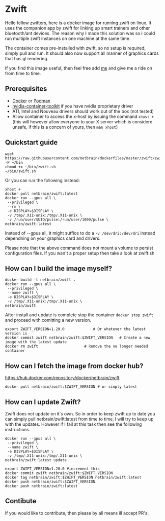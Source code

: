 # Zwift

Hello fellow zwifters, here is a docker image for running zwift on linux. It uses the companion app by zwift for linking up smart trainers and other bluetooth/ant devices. The reason why I made this solution was so i could run multiple zwift instances on one machine at the same time. 

The container comes pre-installed with zwift, so no setup is required, simply pull and run. It should also now support all manner of graphics cards that has gl rendering.

If you find this image useful, then feel free add [me](https://www.zwift.com/eu/athlete/4e3c5880-1edd-4c5d-a1b8-0974ce3874f0) and give me a ride on from time to time.

## Prerequisites
- [Docker](https://docs.docker.com/get-docker) or [Podman](https://podman.io/getting-started/installation)
- [nvidia-container-toolkit](https://github.com/NVIDIA/nvidia-docker) if you have nvidia proprietary driver
- ATI, Intel and Nouveau drivers should work out of the box (not tested)
- Allow container to access the x-host by issuing the command `xhost +` (this will however allow everyone to your X server which is considere unsafe, if this is a concern of yours, then `man xhost`)

## Quickstart guide
```
wget https://raw.githubusercontent.com/netbrain/dockerfiles/master/zwift/zwift.sh -P ~/bin
chmod +x ~/bin/zwift.sh
~/bin/zwift.sh
```

Or you can run the following instead:

```
xhost +
docker pull netbrain/zwift:latest
docker run --gpus all \ 
 --privileged \
 --rm \
 -e DISPLAY=$DISPLAY \
 -v /tmp/.X11-unix:/tmp/.X11-unix \
 -v /run/user/$UID/pulse:/run/user/1000/pulse \
netbrain/zwift:latest
```

Instead of --gpus all, it might suffice to do a `-v /dev/dri:/dev/dri` instead dependning on your graphics card and drivers.

Please note that the above command does not mount a volume to persist configuration files. 
If you wan't a proper setup then take a look at zwift.sh

## How can I build the image myself?

```
docker build -t netbrain/zwift .
docker run --gpus all \
 --privileged \
 --name zwift \
 -e DISPLAY=$DISPLAY \
 -v /tmp/.X11-unix:/tmp/.X11-unix \
netbrain/zwift
```

After install and update is complete stop the container `docker stop zwift` and proceed with comitting a new version.

```
export ZWIFT_VERSION=1.20.0			  	# Or whatever the latest version is
docker commit zwift netbrain/zwift:$ZWIFT_VERSION 	# Create a new image with the latest update
docker rm zwift 					# Remove the no longer needed container
```

## How can I fetch the image from docker hub?

https://hub.docker.com/repository/docker/netbrain/zwift

```
docker pull netbrain/zwift:$ZWIFT_VERSION # or simply latest
```

## How can I update Zwift?

Zwift does not update on it's own. So in order to keep zwift up to date you can simply pull netbrain/zwift:latest from time to time, I will try to keep up with the updates. However if I fail at this task then see the following instructions.

```
docker run --gpus all \
 --privileged \
 --name zwift \
 -e DISPLAY=$DISPLAY \
 -v /tmp/.X11-unix:/tmp/.X11-unix \
netbrain/zwift:latest update

export ZWIFT_VERSION=1.20.0 #increment this 
docker commit zwift netbrain/zwift:$ZWIFT_VERSION
docker tag netbrain/zwift:$ZWIFT_VERSION netbrain/zwift:latest
docker push netbrain/zwift:$ZWIFT_VERSION
docker push netbrain/zwift:latest
```

## Contibute

If you would like to contribute, then please by all means ill accept PR's. 
